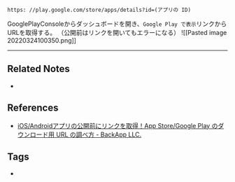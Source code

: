`https: //play.google.com/store/apps/details?id=(アプリの ID)`

GooglePlayConsoleからダッシュボードを開き、`Google Play で表示`リンクからURLを取得する。
（公開前はリンクを開いてもエラーになる）
![[Pasted image 20220324100350.png]]


----
## Related Notes
- 

## References
- [iOS/Androidアプリの公開前にリンクを取得！App Store/Google Play のダウンロード用 URL の調べ方 - BackApp LLC.](https://backapp.co.jp/blog/11866)

## Tags
- 